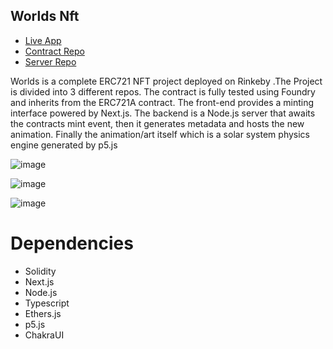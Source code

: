 ## Worlds Nft
- [Live App](https://www.worldsnft.xyz/)
- [Contract Repo](https://github.com/jtardioli/worlds-contract)
- [Server Repo](https://github.com/jtardioli/worlds-server)


Worlds is a complete ERC721 NFT project deployed on Rinkeby .The Project is divided into 3 different repos. The contract is fully tested using Foundry and inherits from the ERC721A contract. The front-end provides a minting interface powered by Next.js. The backend is a Node.js server that awaits the contracts mint event, then it generates metadata and hosts the new animation. Finally the animation/art itself which is a solar system physics engine generated by p5.js




![image](https://user-images.githubusercontent.com/85530348/166398679-5ebb814f-edb8-4856-9d61-04c2413b5fdd.png)

![image](https://user-images.githubusercontent.com/85530348/166398750-b31f3bd6-1b52-41b3-ad69-9bff32f00eda.png)

![image](https://user-images.githubusercontent.com/85530348/166398886-94ef6efd-2a7f-40f5-ac3e-492ddbd3d1ca.png)

# Dependencies
- Solidity
- Next.js
- Node.js
- Typescript
- Ethers.js
- p5.js
- ChakraUI
